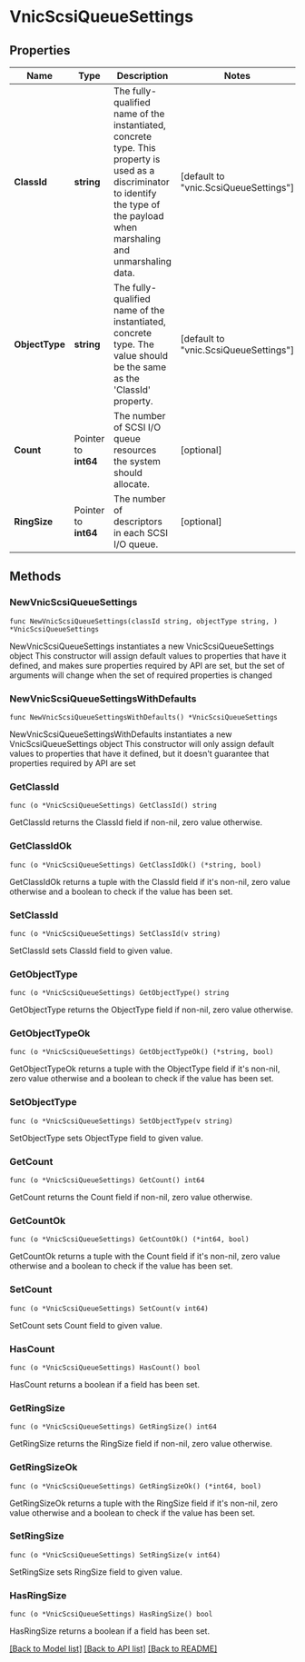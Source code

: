 # VnicScsiQueueSettings

## Properties

Name | Type | Description | Notes
------------ | ------------- | ------------- | -------------
**ClassId** | **string** | The fully-qualified name of the instantiated, concrete type. This property is used as a discriminator to identify the type of the payload when marshaling and unmarshaling data. | [default to "vnic.ScsiQueueSettings"]
**ObjectType** | **string** | The fully-qualified name of the instantiated, concrete type. The value should be the same as the &#39;ClassId&#39; property. | [default to "vnic.ScsiQueueSettings"]
**Count** | Pointer to **int64** | The number of SCSI I/O queue resources the system should allocate. | [optional] 
**RingSize** | Pointer to **int64** | The number of descriptors in each SCSI I/O queue. | [optional] 

## Methods

### NewVnicScsiQueueSettings

`func NewVnicScsiQueueSettings(classId string, objectType string, ) *VnicScsiQueueSettings`

NewVnicScsiQueueSettings instantiates a new VnicScsiQueueSettings object
This constructor will assign default values to properties that have it defined,
and makes sure properties required by API are set, but the set of arguments
will change when the set of required properties is changed

### NewVnicScsiQueueSettingsWithDefaults

`func NewVnicScsiQueueSettingsWithDefaults() *VnicScsiQueueSettings`

NewVnicScsiQueueSettingsWithDefaults instantiates a new VnicScsiQueueSettings object
This constructor will only assign default values to properties that have it defined,
but it doesn't guarantee that properties required by API are set

### GetClassId

`func (o *VnicScsiQueueSettings) GetClassId() string`

GetClassId returns the ClassId field if non-nil, zero value otherwise.

### GetClassIdOk

`func (o *VnicScsiQueueSettings) GetClassIdOk() (*string, bool)`

GetClassIdOk returns a tuple with the ClassId field if it's non-nil, zero value otherwise
and a boolean to check if the value has been set.

### SetClassId

`func (o *VnicScsiQueueSettings) SetClassId(v string)`

SetClassId sets ClassId field to given value.


### GetObjectType

`func (o *VnicScsiQueueSettings) GetObjectType() string`

GetObjectType returns the ObjectType field if non-nil, zero value otherwise.

### GetObjectTypeOk

`func (o *VnicScsiQueueSettings) GetObjectTypeOk() (*string, bool)`

GetObjectTypeOk returns a tuple with the ObjectType field if it's non-nil, zero value otherwise
and a boolean to check if the value has been set.

### SetObjectType

`func (o *VnicScsiQueueSettings) SetObjectType(v string)`

SetObjectType sets ObjectType field to given value.


### GetCount

`func (o *VnicScsiQueueSettings) GetCount() int64`

GetCount returns the Count field if non-nil, zero value otherwise.

### GetCountOk

`func (o *VnicScsiQueueSettings) GetCountOk() (*int64, bool)`

GetCountOk returns a tuple with the Count field if it's non-nil, zero value otherwise
and a boolean to check if the value has been set.

### SetCount

`func (o *VnicScsiQueueSettings) SetCount(v int64)`

SetCount sets Count field to given value.

### HasCount

`func (o *VnicScsiQueueSettings) HasCount() bool`

HasCount returns a boolean if a field has been set.

### GetRingSize

`func (o *VnicScsiQueueSettings) GetRingSize() int64`

GetRingSize returns the RingSize field if non-nil, zero value otherwise.

### GetRingSizeOk

`func (o *VnicScsiQueueSettings) GetRingSizeOk() (*int64, bool)`

GetRingSizeOk returns a tuple with the RingSize field if it's non-nil, zero value otherwise
and a boolean to check if the value has been set.

### SetRingSize

`func (o *VnicScsiQueueSettings) SetRingSize(v int64)`

SetRingSize sets RingSize field to given value.

### HasRingSize

`func (o *VnicScsiQueueSettings) HasRingSize() bool`

HasRingSize returns a boolean if a field has been set.


[[Back to Model list]](../README.md#documentation-for-models) [[Back to API list]](../README.md#documentation-for-api-endpoints) [[Back to README]](../README.md)



